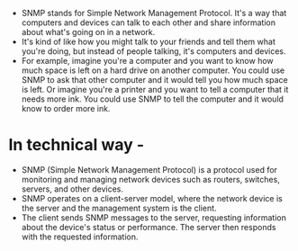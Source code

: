 - SNMP stands for Simple Network Management Protocol. It's a way that computers and devices can talk to each other and share information about what's going on in a network.
- It's kind of like how you might talk to your friends and tell them what you're doing, but instead of people talking, it's computers and devices.
- For example, imagine you're a computer and you want to know how much space is left on a hard drive on another computer. You could use SNMP to ask that other computer and it would tell you how much space is left. Or imagine you're a printer and you want to tell a computer that it needs more ink. You could use SNMP to tell the computer and it would know to order more ink.
# In technical way - 
- SNMP (Simple Network Management Protocol) is a protocol used for monitoring and managing network devices such as routers, switches, servers, and other devices.
- SNMP operates on a client-server model, where the network device is the server and the management system is the client.
- The client sends SNMP messages to the server, requesting information about the device's status or performance. The server then responds with the requested information.